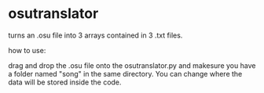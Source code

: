 # osutranslator
turns an .osu file into 3 arrays contained in 3 .txt files.

how to use:

drag and drop the .osu file onto the osutranslator.py and makesure you have a folder named "song" in the same directory. You can change where the data will be stored inside the code.
